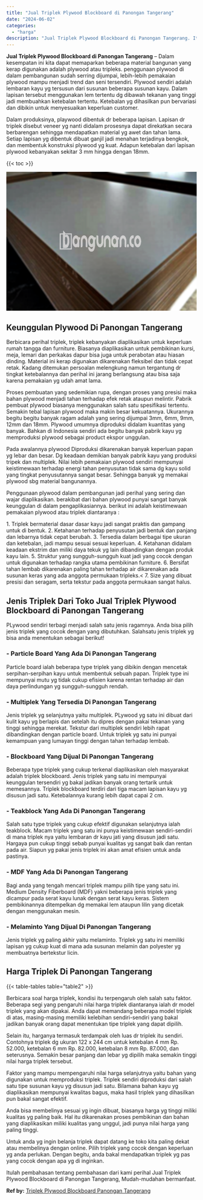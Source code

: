 ```yaml
---
title: "Jual Triplek Plywood Blockboard di Panongan Tangerang"
date: "2024-06-02"
categories: 
  - "harga"
description: "Jual Triplek Plywood Blockboard di Panongan Tangerang. Itulah pembahasan tentang pembahasan dari kami perihal Jual Triplek Plywood Blockboard di Panongan Tan..."
---
```


**Jual Triplek Plywood Blockboard di Panongan Tangerang** – Dalam kesempatan ini kita dapat memaparkan beberapa material bangunan yang kerap digunakan adalah plywood atau tripleks. penggunaan plywood di dalam pembangunan sudah serring dijumpai, lebih-lebih pemakaian plywood mampu menjadi trend dan seni tersendiri. Plywood sendiri adalah lembaran kayu yg tersusun dari susunan beberapa susunan kayu. Dalam lapisan tersebut menggunakan lem tertentu dg dibawah tekanan yang tinggi jadi membuahkan ketebalan tertentu. Ketebalan yg dihasilkan pun bervariasi dan dibikin untuk menyesuaikan keperluan customer.

Dalam produksinya, playwood dibentuk dr beberapa lapisan. Lapisan dr triplek disebut veneer yg nanti didalam prosesnya dapat direkatkan secara berbarengan sehingga mendapatkan material yg awet dan tahan lama. Setiap lapisan yg dibentuk dibuat ganjil jadi menahan terjadinya bengkok, dan membentuk konstruksi plywood yg kuat. Adapun ketebalan dari lapisan plywood kebanyakan sekitar 3 mm hingga dengan 18mm.

{{< toc >}}

![Jual Triplek Plywood Blockboard di Panongan Tangerang](/images/jual-triplek-murah-31.png)

## Keunggulan Plywood Di Panongan Tangerang

Berbicara perihal triplek, triplek kebanyakan diaplikasikan untuk keperluan rumah tangga dan furniture. Biasanya diaplikasikan untuk pembikinan kursi, meja, lemari dan perkakas dapur bisa juga untuk perabotan atau hiasan dinding. Material ini kerap digunakan dikarenakan fleksibel dan tidak cepat retak. Kadang ditemukan persoalan melengkung namun tergantung dr tingkat ketebalannya dan perihal ini jarang berlangsung atau bisa saja karena pemakaian yg udah amat lama.

Proses pembuatan yang sedemikian rupa, dengan proses yang presisi maka bahan plywood menjadi tahan terhadap efek retak ataupun melintir. Pabrik pembuat plywood biasanya menggunakan salah satu spesifikasi tertentu. Semakin tebal lapisan plywood maka makin besar kekuatannya. Ukurannya begitu begitu banyak ragam adalah yang sering dijumpai 3mm, 6mm, 9mm, 12mm dan 18mm. Plywood umumnya diproduksi didalam kuantitas yang banyak. Bahkan di Indonesia sendiri ada begitu banyak pabrik kayu yg memproduksi plywood sebagai product ekspor unggulan.

Pada awalannya plywood Diproduksi dikarenakan banyak keperluan papan yg lebar dan besar. Dg keadaan demikian banyak pabrik kayu yang produksi tripek dan multiplek. Nilai lebih pemakaian plywood sendiri mempunyai keistimewaan terhadap energi tahan penyusutan tidak sama dg kayu solid yang tingkat penyusutannya sangat besar. Sehingga banyak yg memakai plywood sbg material bangunannya.

Penggunaan plywood dalam pembangunan jadi perihal yang sering dan wajar diaplikasikan. berakibat dari bahan plywood punyai sangat banyak keunggulan di dalam pengaplikasiannya. berikut ini adalah keistimewaan pemakaian plywood atau triplek diantaranya :

1\. Triplek bermaterial dasar dasar kayu jadi sangat praktis dan gampang untuk di bentuk. 2. Ketahanan terhadap penyusutan jadi bentuk dan panjang dan lebarnya tidak cepat berubah. 3. Tersedia dalam berbagai tipe ukuran dan ketebalan, jadi mampu sesuai sesuai keperluan. 4. Ketahanan didalam keadaan ekstrim dan miliki daya tekuk yg lain dibandingkan dengan produk kayu lain. 5. Struktur yang sungguh-sungguh kuat jadi yang cocok dengan untuk digunakan terhadap rangka utama pembikinan furniture. 6. Bersifat tahan lembab dikarenakan paling tahan terhadap air dikarenakan ada susunan keras yang ada anggota permukaan tripleks.< 7. Size yang dibuat presisi dan seragam, serta tekstur pada anggota permukaan sangat halus.

## Jenis Triplek Dari Toko Jual Triplek Plywood Blockboard di Panongan Tangerang

PLywood sendiri terbagi menjadi salah satu jenis ragamnya. Anda bisa pilih jenis triplek yang cocok dengan yang dibutuhkan. Salahsatu jenis triplek yg bisa anda menentukan sebagai berikut!

### \- Particle Board Yang Ada Di Panongan Tangerang

Particle board ialah beberapa type triplek yang dibikin dengan mencetak serpihan-serpihan kayu untuk membentuk sebuah papan. Triplek type ini mempunyai mutu yg tidak cukup efisien karena rentan terhadap air dan daya perlindungan yg sungguh-sungguh rendah.

### \- Multiplek Yang Tersedia Di Panongan Tangerang

Jenis triplek yg selanjutnya yaitu multiplek. PLywood yg satu ini dibuat dari kulit kayu yg berlapis dan setelah itu dipres dengan pakai tekanan yang tinggi sehingga merekat. Tekstur dari multiplek sendiri lebih rapat dibandingkan dengan particle board. Untuk triplek yg satu ini punyai kemampuan yang lumayan tinggi dengan tahan terhadap lembab.

### \- Blockboard Yang Dijual Di Panongan Tangerang

Beberapa type triplek yang cukup terkenal diaplikasikan oleh masyarakat adalah triplek blockboard. Jenis triplek yang satu ini mempunyai keunggulan tersendiri yg bakal jadikan banyak orang tertarik untuk memesannya. Triplek blockboard terdiri dari tiga macam lapisan kayu yg disusun jadi satu. Ketebalannya kurang lebih dapat capai 2 cm.

### \- Teakblock Yang Ada Di Panongan Tangerang

Salah satu type triplek yang cukup efektif digunakan selanjutnya ialah teakblock. Macam triplek yang satu ini punya keistimewaan sendiri-sendiri di mana triplek nya yaitu lembaran dr kayu jati yang disusun jadi satu. Hargaya pun cukup tinggi sebab punyai kualitas yg sangat baik dan rentan pada air. Siapun yg pakai jenis triplek ini akan amat efisien untuk anda pastinya.

### \- MDF Yang Ada Di Panongan Tangerang

Bagi anda yang tengah mencari triplek mampu pilih tipe yang satu ini. Medium Density Fiberboard (MDF) yakni beberapa jenis triplek yang dicampur pada serat kayu lunak dengan serat kayu keras. Sistem pembikinannya ditempelkan dg memakai lem ataupun lilin yang dicetak dengan menggunakan mesin.

### \- Melaminto Yang Dijual Di Panongan Tangerang

Jenis triplek yg paling akhir yaitu melaminto. Triplek yg satu ini memiliki lapisan yg cukup kuat di mana ada susunan melamin dan polyester yg membuatnya bertekstur licin.

## Harga Triplek Di Panongan Tangerang

{{< table-tables table="table2" >}}

Berbicara soal harga triplek, kondisi itu terpengaruh oleh salah satu faktor. Beberapa segi yang pengaruhi nilai harga triplek diantaranya ialah dr model triplek yang akan dipakai. Anda dapat memandang beberapa model triplek di atas, masing-masing memiliki kelebihan sendiri-sendiri yang bakal jadikan banyak orang dapat menentukan tipe triplek yang dapat dipilih.

Selain itu, harganya termasuk terdampak oleh luas dr triplek itu sendiri. Contohnya triplek dg ukuran 122 x 244 cm untuk ketebalan 4 mm Rp. 52.000, ketebalan 6 mm Rp. 82.000, ketebalan 8 mm Rp. 87.000, dan seterusnya. Semakin besar panjang dan lebar yg dipilih maka semakin tinggi nilai harga triplek tersebut.

Faktor yang mampu mempengaruhi nilai harga selanjutnya yaitu bahan yang digunakan untuk memproduksi triplek. Triplek sendiri diproduksi dari salah satu tipe susunan kayu yg disusun jadi satu. Bilamana bahan kayu yg diaplikasikan mempunyai kwalitas bagus, maka hasil triplek yang dihasilkan pun bakal sangat efektif.

Anda bisa membelinya sesuai yg ingin dibuat, biasanya harga yg tinggi miliki kualitas yg paling baik. Hal itu dikarenakan proses pembikinan dan bahan yang diaplikasikan miliki kualitas yang unggul, jadi punya nilai harga yang paling tinggi.

Untuk anda yg ingin belanja triplek dapat datang ke toko kita paling dekat atau membelinya dengan online. Pilih triplek yang cocok dengan keperluan yg anda perlukan. Dengan begitu, anda bakal mendapatkan triplek yg pas yang cocok dengan apa yg di inginkan.

Itulah pembahasan tentang pembahasan dari kami perihal Jual Triplek Plywood Blockboard di Panongan Tangerang, Mudah-mudahan bermanfaat.

**Ref by:** [Triplek Plywood Blockboard Panongan Tangerang](https://id.wikipedia.org/wiki/Triplek)
